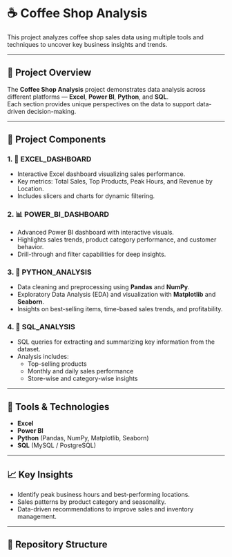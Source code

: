 # ☕ Coffee Shop Analysis

This project analyzes coffee shop sales data using multiple tools and techniques to uncover key business insights and trends.

---

## 📁 Project Overview

The **Coffee Shop Analysis** project demonstrates data analysis across different platforms — **Excel**, **Power BI**, **Python**, and **SQL**.  
Each section provides unique perspectives on the data to support data-driven decision-making.

---

## 🧩 Project Components

### 1. 🧮 EXCEL_DASHBOARD
- Interactive Excel dashboard visualizing sales performance.
- Key metrics: Total Sales, Top Products, Peak Hours, and Revenue by Location.
- Includes slicers and charts for dynamic filtering.

### 2. 📊 POWER_BI_DASHBOARD
- Advanced Power BI dashboard with interactive visuals.
- Highlights sales trends, product category performance, and customer behavior.
- Drill-through and filter capabilities for deep insights.

### 3. 🐍 PYTHON_ANALYSIS
- Data cleaning and preprocessing using **Pandas** and **NumPy**.
- Exploratory Data Analysis (EDA) and visualization with **Matplotlib** and **Seaborn**.
- Insights on best-selling items, time-based sales trends, and profitability.

### 4. 💾 SQL_ANALYSIS
- SQL queries for extracting and summarizing key information from the dataset.
- Analysis includes:
  - Top-selling products  
  - Monthly and daily sales performance  
  - Store-wise and category-wise insights

---

## 🧠 Tools & Technologies
- **Excel**
- **Power BI**
- **Python** (Pandas, NumPy, Matplotlib, Seaborn)
- **SQL** (MySQL / PostgreSQL)

---

## 📈 Key Insights
- Identify peak business hours and best-performing locations.
- Sales patterns by product category and seasonality.
- Data-driven recommendations to improve sales and inventory management.

---

## 📎 Repository Structure
